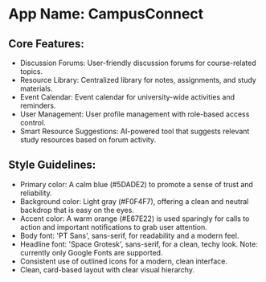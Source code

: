 # **App Name**: CampusConnect

## Core Features:

- Discussion Forums: User-friendly discussion forums for course-related topics.
- Resource Library: Centralized library for notes, assignments, and study materials.
- Event Calendar: Event calendar for university-wide activities and reminders.
- User Management: User profile management with role-based access control.
- Smart Resource Suggestions: AI-powered tool that suggests relevant study resources based on forum activity.

## Style Guidelines:

- Primary color: A calm blue (#5DADE2) to promote a sense of trust and reliability.
- Background color: Light gray (#F0F4F7), offering a clean and neutral backdrop that is easy on the eyes.
- Accent color: A warm orange (#E67E22) is used sparingly for calls to action and important notifications to grab user attention.
- Body font: 'PT Sans', sans-serif, for readability and a modern feel.
- Headline font: 'Space Grotesk', sans-serif, for a clean, techy look. Note: currently only Google Fonts are supported.
- Consistent use of outlined icons for a modern, clean interface.
- Clean, card-based layout with clear visual hierarchy.
